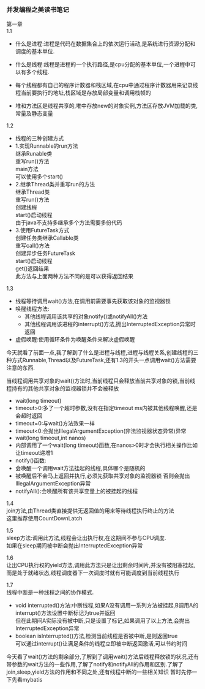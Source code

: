 ### 并发编程之美读书笔记
第一章  
1.1  
* 什么是进程:进程是代码在数据集合上的依次运行活动,是系统进行资源分配和调度的基本单位.

* 什么是线程:线程是进程的一个执行路径,是cpu分配的基本单位,一个进程中可以有多个线程.

* 每个线程都有自己的程序计数器和栈区域,在cpu中通过程序计数器用来记录线程当前要执行的地址,栈区域是存放局部变量和调用栈帧的

* 堆和方法区是线程共享的,堆中存放new的对象实例,方法区存放JVM加载的类,常量及静态变量  

1.2  
* 线程的三种创建方式  
 * 1.实现Runnable的run方法  
   继承Runable类  
   重写run()方法  
   main方法  
   可以使用多个start()
 * 2.继承Thread类并重写run的方法  
   继承Thread类  
   重写run()方法  
   创建线程  
   start()启动线程  
   由于java不支持多继承多个方法需要多份代码  
 * 3.使用FutureTask方式  
   创建任务类继承Callable<String>类  
   重写call()方法  
   创建异步任务FutureTask<String>  
   start()启动线程  
   get()返回结果  
   此方法与上面两种方法不同的是可以获得返回结果  

1.3  
* 线程等待调用wait()方法,在调用前需要事先获取该对象的监视器锁  
 * 唤醒线程方法:  
   * 其他线程调用该共享的对象notify()或notifyAll()方法  
   * 其他线程调用该进程的interrupt()方法,抛出InterruptedException异常时返回  
* 虚假唤醒:使用循环条件为唤醒条件来解决虚假唤醒  

今天就看了前面一点,我了解到了什么是进程与线程,进程与线程关系,创建线程的三种方式Runnable,Thread以及FutureTask,还有1.3的开头一点调用wait()方法需要注意的东西.

当线程调用共享对象的wait()方法时,当前线程只会释放当前共享对象的锁,当前线程持有的其他共享对象的监视器锁并不会被释放  
* wait(long timeout)  
 *  timeout>0:多了一个超时参数,没有在指定timeout ms内被其他线程唤醒,还是会超时返回
 *  timeout=0:与wait()方法效果一样
 *  timeout<0:会抛出IllegalArgumentException(非法监视器状态异常)异常  
* wait(long timeout,int nanos)
 *  内部调用了一个wait(long timeout)函数,在nanos>0时才会执行相关操作比如让timeout递增1
* notify()函数:  
 *  会唤醒一个调用wait方法挂起的线程,具体哪个是随机的   
 *  被唤醒后不会马上返回并执行,必须先获取共享对象的监视器锁
 否则会抛出IllegalArgumentException异常
* notifyAll():会唤醒所有该共享变量上的被挂起的线程

1.4  
join方法,由Thread类直接提供无返回值的用来等待线程执行终止的方法  
这里推荐使用CountDownLatch  

1.5  
sleep方法:调用此方法,线程会让出执行权,在这期间不参与CPU调度.  
如果在sleep期间被中断会抛出InterruptedException异常  

1.6  
让出CPU执行权的yield方法,调用此方法只是让出剩余时间片,并没有被阻塞挂起,而是处于就绪状态,线程调度器下一次调度时就有可能调度到当前线程执行  

1.7  
线程中断是一种线程之间的协作模式.  
* void interrupted()方法:中断线程,如果A没有调用一系列方法被挂起,B调用A的interrupt()方法设置中断标记为true并返回  
但在此期间A实际没有被中断,只是设置了标记,如果调用了以上方法,会抛出InterruptedException异常  
* boolean isInterrupted()方法,检测当前线程是否被中断,是则返回true  
可以通过interrupt()让满足条件的线程立即被中断返回激活,可以节约时间  

今天看了wait()方法的剩余部分,了解到了调用wait()方法后线程释放锁的状况,还有带参数的wait方法的一些作用,了解了notify和notifyAll的作用和区别.了解了join,sleep,yield方法的作用和不同之处,还有线程中断的一些相关知识  暂时先停一下先看mybatis  
